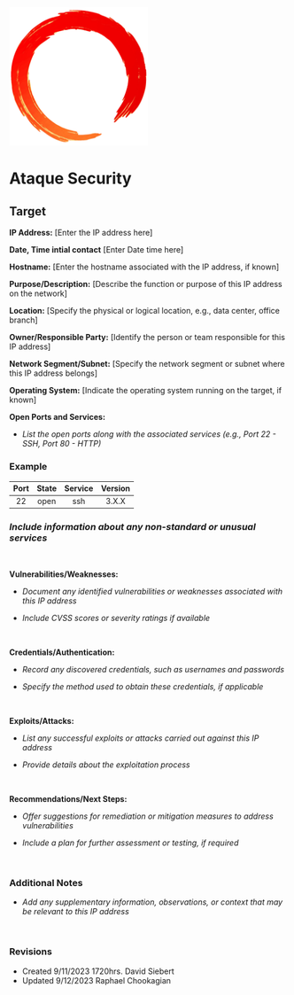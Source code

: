 <img src="./assets/ring.png" width="250">

# Ataque Security

## Target

**IP Address:** [Enter the IP address here]

**Date, Time intial contact** [Enter Date time here]

**Hostname:** [Enter the hostname associated with the IP address, if known]

**Purpose/Description:** [Describe the function or purpose of this IP address on the network]

**Location:** [Specify the physical or logical location, e.g., data center, office branch]

**Owner/Responsible Party:** [Identify the person or team responsible for this IP address]

**Network Segment/Subnet:** [Specify the network segment or subnet where this IP address belongs]

**Operating System:** [Indicate the operating system running on the target, if known]

**Open Ports and Services:**

- *List the open ports along with the associated services (e.g., Port 22 - SSH, Port 80 - HTTP)*

### Example

| Port | State | Service | Version |
|:-----------------------:|:-----------------------:|:-----------------------:|:-----------------------:|
| 22 | open | ssh | 3.X.X |

### *Include information about any non-standard or unusual services*

<br>

**Vulnerabilities/Weaknesses:**

- *Document any identified vulnerabilities or weaknesses associated with this IP address*

- *Include CVSS scores or severity ratings if available*

<br>

**Credentials/Authentication:**

- *Record any discovered credentials, such as usernames and passwords*

- *Specify the method used to obtain these credentials, if applicable*

<br>

**Exploits/Attacks:**

- *List any successful exploits or attacks carried out against this IP address*

- *Provide details about the exploitation process*

<br>

**Recommendations/Next Steps:**

- *Offer suggestions for remediation or mitigation measures to address vulnerabilities*

- *Include a plan for further assessment or testing, if required*

<br>

### Additional Notes

- *Add any supplementary information, observations, or context that may be relevant to this IP address*

<br>

### Revisions

- Created 9/11/2023 1720hrs. David Siebert
- Updated 9/12/2023 Raphael Chookagian
